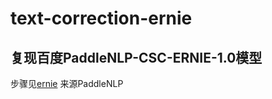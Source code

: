 # text-correction-ernie

## 复现百度PaddleNLP-CSC-ERNIE-1.0模型

步骤见[ernie](./ERNIE_README.md) 来源PaddleNLP